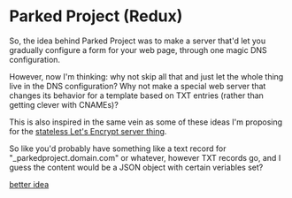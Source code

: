 # Parked Project (Redux)

So, the idea behind Parked Project was to make a server that'd let you gradually configure a form for your web page, through one magic DNS configuration.

However, now I'm thinking: why not skip all that and just let the whole thing live in the DNS configuration? Why not make a special web server that changes its behavior for a template based on TXT entries (rather than getting clever with CNAMEs)?

This is also inspired in the same vein as some of these ideas I'm proposing for the [stateless Let's Encrypt server thing][SLET].

[SLET]: nxgz4-vt82d-4k9am-6c0e6-yepc5

So like you'd probably have something like a text record for "_parkedproject.domain.com" or whatever, however TXT records go, and I guess the content would be a JSON object with certain veriables set?

[better idea](47nd8-svyfy-z0bk9-yavqs-f29rh)
